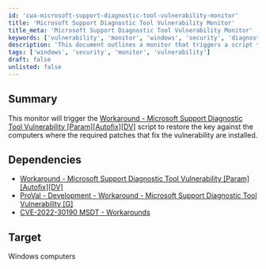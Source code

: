 ```yaml
---
id: 'cwa-microsoft-support-diagnostic-tool-vulnerability-monitor'
title: 'Microsoft Support Diagnostic Tool Vulnerability Monitor'
title_meta: 'Microsoft Support Diagnostic Tool Vulnerability Monitor'
keywords: ['vulnerability', 'monitor', 'windows', 'security', 'diagnostic']
description: 'This document outlines a monitor that triggers a script to restore the key on Windows computers where the required patches for the Microsoft Support Diagnostic Tool vulnerability are installed. It includes dependencies and target information for effective implementation.'
tags: ['windows', 'security', 'monitor', 'vulnerability']
draft: false
unlisted: false
---
```

## Summary

This monitor will trigger the [Workaround - Microsoft Support Diagnostic Tool Vulnerability [Param][Autofix][DV]](https://proval.itglue.com/DOC-5078775-10072208) script to restore the key against the computers where the required patches that fix the vulnerability are installed.

## Dependencies

- [Workaround - Microsoft Support Diagnostic Tool Vulnerability [Param][Autofix][DV]](https://proval.itglue.com/DOC-5078775-10072208)
- [ProVal - Development - Workaround - Microsoft Support Diagnostic Tool Vulnerability [G]](https://proval.itglue.com/DOC-5078775-10072205)
- [CVE-2022-30190 MSDT - Workarounds](https://proval.itglue.com/DOC-5078775-10073331)

## Target

Windows computers




